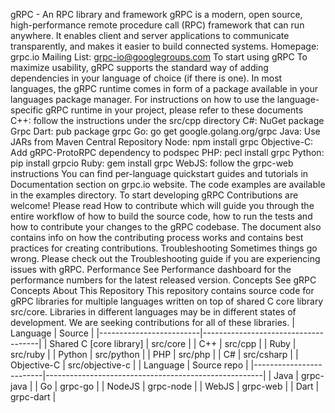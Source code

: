 gRPC - An RPC library and framework gRPC is a modern, open source, high-performance remote procedure call (RPC) framework that can run anywhere. It enables client and server applications to communicate transparently, and makes it easier to build connected systems. Homepage: grpc.io Mailing List: grpc-io@googlegroups.com To start using gRPC To maximize usability, gRPC supports the standard way of adding dependencies in your language of choice (if there is one). In most languages, the gRPC runtime comes in form of a package available in your languages package manager. For instructions on how to use the language-specific gRPC runtime in your project, please refer to these documents C++: follow the instructions under the src/cpp directory C#: NuGet package Grpc Dart: pub package grpc Go: go get google.golang.org/grpc Java: Use JARs from Maven Central Repository Node: npm install grpc Objective-C: Add gRPC-ProtoRPC dependency to podspec PHP: pecl install grpc Python: pip install grpcio Ruby: gem install grpc WebJS: follow the grpc-web instructions You can find per-language quickstart guides and tutorials in Documentation section on grpc.io website. The code examples are available in the examples directory. To start developing gRPC Contributions are welcome! Please read How to contribute which will guide you through the entire workflow of how to build the source code, how to run the tests and how to contribute your changes to the gRPC codebase. The document also contains info on how the contributing process works and contains best practices for creating contributions. Troubleshooting Sometimes things go wrong. Please check out the Troubleshooting guide if you are experiencing issues with gRPC. Performance See Performance dashboard for the performance numbers for the latest released version. Concepts See gRPC Concepts About This Repository This repository contains source code for gRPC libraries for multiple languages written on top of shared C core library src/core. Libraries in different languages may be in different states of development. We are seeking contributions for all of these libraries. | Language | Source | |-------------------------|-------------------------------------| | Shared C [core library] | src/core | | C++ | src/cpp | | Ruby | src/ruby | | Python | src/python | | PHP | src/php | | C# | src/csharp | | Objective-C | src/objective-c | | Language | Source repo | |-------------------------|------------------------------------------------------| | Java | grpc-java | | Go | grpc-go | | NodeJS | grpc-node | | WebJS | grpc-web | | Dart | grpc-dart |